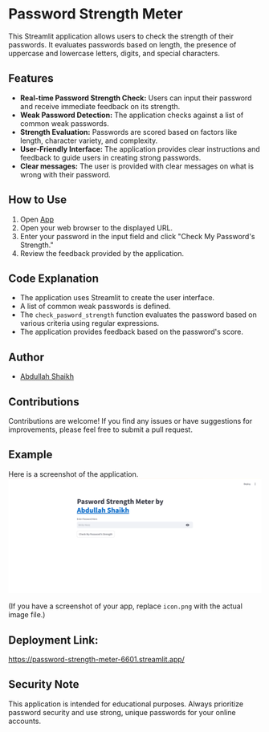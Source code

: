 # Password Strength Meter

This Streamlit application allows users to check the strength of their passwords. It evaluates passwords based on length, the presence of uppercase and lowercase letters, digits, and special characters.

## Features

* **Real-time Password Strength Check:** Users can input their password and receive immediate feedback on its strength.
* **Weak Password Detection:** The application checks against a list of common weak passwords.
* **Strength Evaluation:** Passwords are scored based on factors like length, character variety, and complexity.
* **User-Friendly Interface:** The application provides clear instructions and feedback to guide users in creating strong passwords.
* **Clear messages:** The user is provided with clear messages on what is wrong with their password.

## How to Use

1. Open [App](https://password-strength-meter-6601.streamlit.app/)
2.  Open your web browser to the displayed URL.
3.  Enter your password in the input field and click "Check My Password's Strength."
4.  Review the feedback provided by the application.

## Code Explanation

* The application uses Streamlit to create the user interface.
* A list of common weak passwords is defined.
* The `check_pasword_strength` function evaluates the password based on various criteria using regular expressions.
* The application provides feedback based on the password's score.

## Author

* [Abdullah Shaikh](https://www.linkedin.com/in/abdullah-shaikh-29699b302/)

## Contributions

Contributions are welcome! If you find any issues or have suggestions for improvements, please feel free to submit a pull request.

## Example

Here is a screenshot of the application.
![Screenshot](screen_shot.png)

(If you have a screenshot of your app, replace `icon.png` with the actual image file.)

## Deployment Link:
https://password-strength-meter-6601.streamlit.app/
## Security Note

This application is intended for educational purposes. Always prioritize password security and use strong, unique passwords for your online accounts.